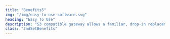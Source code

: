 ```yaml
---
title: "Benefits5"
img: "/img/easy-to-use-software.svg"
heading: "Easy To Use"
description: "S3 compatible gateway allows a familiar, drop-in replacement API."
class: "2ndSetBenefits"
---
```


